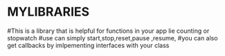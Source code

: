 # MYLIBRARIES

#This is a library that is helpful for functions in your app lie counting or stopwatch
#use can simply start,stop,reset,pause ,resume,
#you can also get callbacks by imlpementing interfaces with your class 
